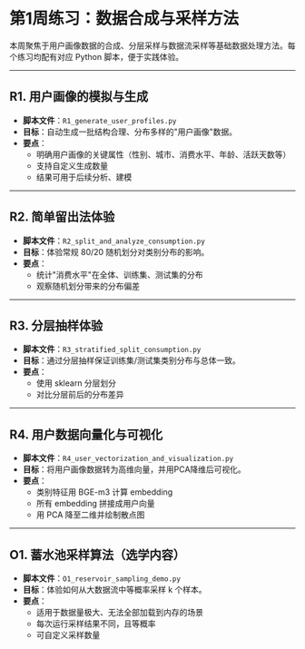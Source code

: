 # 第1周练习：数据合成与采样方法

本周聚焦于用户画像数据的合成、分层采样与数据流采样等基础数据处理方法。每个练习均配有对应 Python 脚本，便于实践体验。

---

## R1. 用户画像的模拟与生成

- **脚本文件**：`R1_generate_user_profiles.py`
- **目标**：自动生成一批结构合理、分布多样的"用户画像"数据。
- **要点**：
  - 明确用户画像的关键属性（性别、城市、消费水平、年龄、活跃天数等）
  - 支持自定义生成数量
  - 结果可用于后续分析、建模

---

## R2. 简单留出法体验

- **脚本文件**：`R2_split_and_analyze_consumption.py`
- **目标**：体验常规 80/20 随机划分对类别分布的影响。
- **要点**：
  - 统计"消费水平"在全体、训练集、测试集的分布
  - 观察随机划分带来的分布偏差

---

## R3. 分层抽样体验

- **脚本文件**：`R3_stratified_split_consumption.py`
- **目标**：通过分层抽样保证训练集/测试集类别分布与总体一致。
- **要点**：
  - 使用 sklearn 分层划分
  - 对比分层前后的分布差异

---

## R4. 用户数据向量化与可视化

- **脚本文件**：`R4_user_vectorization_and_visualization.py`
- **目标**：将用户画像数据转为高维向量，并用PCA降维后可视化。
- **要点**：
  - 类别特征用 BGE-m3 计算 embedding
  - 所有 embedding 拼接成用户向量
  - 用 PCA 降至二维并绘制散点图

---

## O1. 蓄水池采样算法（选学内容）

- **脚本文件**：`O1_reservoir_sampling_demo.py`
- **目标**：体验如何从大数据流中等概率采样 k 个样本。
- **要点**：
  - 适用于数据量极大、无法全部加载到内存的场景
  - 每次运行采样结果不同，且等概率
  - 可自定义采样数量

